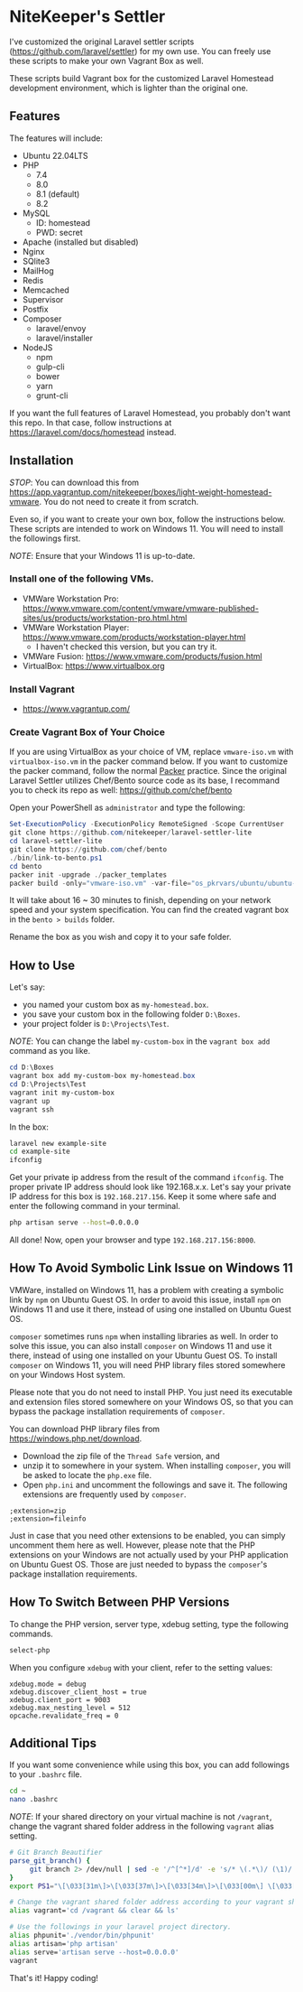 # NiteKeeper's Settler

I've customized the original Laravel settler scripts (https://github.com/laravel/settler) for my own use. You can freely use these scripts to make your own Vagrant Box as well.

These scripts build Vagrant box for the customized Laravel Homestead development environment, which is lighter than the original one.

## Features

The features will include:
- Ubuntu 22.04LTS
- PHP
    * 7.4
    * 8.0
    * 8.1 (default)
    * 8.2
- MySQL
    * ID: homestead
    * PWD: secret
- Apache (installed but disabled)
- Nginx
- SQlite3
- MailHog
- Redis
- Memcached
- Supervisor
- Postfix
- Composer
    * laravel/envoy
    * laravel/installer
- NodeJS
    * npm
    * gulp-cli
    * bower
    * yarn
    * grunt-cli

If you want the full features of Laravel Homestead, you probably don't want this repo. In that case, follow instructions at https://laravel.com/docs/homestead instead.


## Installation

*STOP*: You can download this from https://app.vagrantup.com/nitekeeper/boxes/light-weight-homestead-vmware. You do not need to create it from scratch.

Even so, if you want to create your own box, follow the instructions below. These scripts are intended to work on Windows 11. You will need to install the followings first.

*NOTE*: Ensure that your Windows 11 is up-to-date. 

### Install one of the following VMs.
- VMWare Workstation Pro: https://www.vmware.com/content/vmware/vmware-published-sites/us/products/workstation-pro.html.html
- VMWare Workstation Player: https://www.vmware.com/products/workstation-player.html
    - I haven't checked this version, but you can try it.
- VMWare Fusion: https://www.vmware.com/products/fusion.html
- VirtualBox: https://www.virtualbox.org

### Install Vagrant
- https://www.vagrantup.com/

### Create Vagrant Box of Your Choice

If you are using VirtualBox as your choice of VM, replace `vmware-iso.vm` with `virtualbox-iso.vm` in the packer command below.
If you want to customize the packer command, follow the normal [Packer](https://www.packer.io/) practice. Since the original
Laravel Settler utilizes Chef/Bento source code as its base, I recommand you to check its repo as well: https://github.com/chef/bento

Open your PowerShell as `administrator` and type the following:
```PowerShell
Set-ExecutionPolicy -ExecutionPolicy RemoteSigned -Scope CurrentUser
git clone https://github.com/nitekeeper/laravel-settler-lite
cd laravel-settler-lite
git clone https://github.com/chef/bento
./bin/link-to-bento.ps1
cd bento
packer init -upgrade ./packer_templates
packer build -only="vmware-iso.vm" -var-file="os_pkrvars/ubuntu/ubuntu-22.04-x86_64.pkrvars.hcl" ./packer_templates
```

It will take about 16 ~ 30 minutes to finish, depending on your network speed and your system specification.
You can find the created vagrant box in the `bento > builds` folder.

Rename the box as you wish and copy it to your safe folder.

## How to Use

Let's say:
- you named your custom box as `my-homestead.box`.
- you save your custom box in the following folder `D:\Boxes`.
- your project folder is `D:\Projects\Test`.

*NOTE*: You can change the label `my-custom-box` in the `vagrant box add` command as you like. 

```PowerShell
cd D:\Boxes
vagrant box add my-custom-box my-homestead.box
cd D:\Projects\Test
vagrant init my-custom-box
vagrant up
vagrant ssh
```

In the box:
```bash
laravel new example-site
cd example-site
ifconfig
```

Get your private ip address from the result of the command `ifconfig`. The proper private IP address should look like 192.168.x.x.
Let's say your private IP address for this box is `192.168.217.156`. Keep it some where safe and enter the following command in your terminal.

```bash
php artisan serve --host=0.0.0.0
```

All done! Now, open your browser and type `192.168.217.156:8000`.

## How To Avoid Symbolic Link Issue on Windows 11

VMWare, installed on Windows 11, has a problem with creating a symbolic link by `npm` on Ubuntu Guest OS. 
In order to avoid this issue, install `npm` on Windows 11 and use it there, instead of using one installed 
on Ubuntu Guest OS.

`composer` sometimes runs `npm` when installing libraries as well. In order to solve this issue, you can also install 
`composer` on Windows 11 and use it there, instead of using one installed on your Ubuntu Guest OS. To install
`composer` on Windows 11, you will need PHP library files stored somewhere on your Windows Host system. 

Please note that you do not need to install PHP. You just need its executable and extension files stored somewhere
on your Windows OS, so that you can bypass the package installation requirements of `composer`. 

You can download PHP library files from https://windows.php.net/download.

- Download the zip file of the `Thread Safe` version, and 
- unzip it to somewhere in your system. When installing `composer`, you will be asked to locate the `php.exe` file. 
- Open `php.ini` and uncomment the followings and save it. The following extensions are frequently used by `composer`.
```
;extension=zip
;extension=fileinfo
```
Just in case that you need other extensions to be enabled, you can simply uncomment them here as well. However, please
note that the PHP extensions on your Windows are not actually used by your PHP application on Ubuntu Guest OS. 
Those are just needed to bypass the `composer`'s package installation requirements.

## How To Switch Between PHP Versions

To change the PHP version, server type, xdebug setting, type the following commands.
```bash
select-php
```

When you configure `xdebug` with your client, refer to the setting values:
```
xdebug.mode = debug
xdebug.discover_client_host = true
xdebug.client_port = 9003
xdebug.max_nesting_level = 512
opcache.revalidate_freq = 0
```

## Additional Tips

If you want some convenience while using this box, you can add followings to your `.bashrc` file.

```bash
cd ~
nano .bashrc
```

*NOTE*: If your shared directory on your virtual machine is not `/vagrant`, change the vagrant
shared folder address in the following `vagrant` alias setting.
```bash
# Git Branch Beautifier
parse_git_branch() {
     git branch 2> /dev/null | sed -e '/^[^*]/d' -e 's/* \(.*\)/ (\1)/'
}
export PS1="\[\033[31m\]>\[\033[37m\]>\[\033[34m\]>\[\033[00m\] \[\033[32m\]\W\[\033[33m\]\$(parse_git_branch)\[\033[00m\] $ "

# Change the vagrant shared folder address according to your vagrant shared folder setting.
alias vagrant='cd /vagrant && clear && ls'

# Use the followings in your laravel project directory.
alias phpunit='./vendor/bin/phpunit'
alias artisan='php artisan'
alias serve='artisan serve --host=0.0.0.0'
vagrant
```

That's it! Happy coding!
